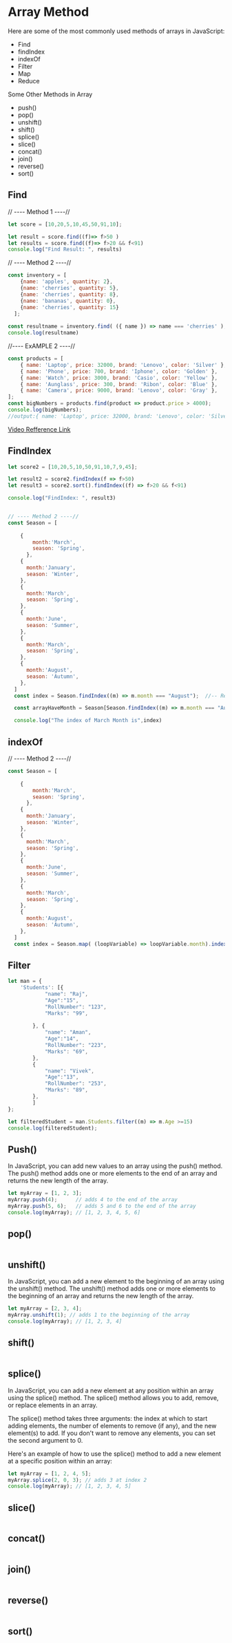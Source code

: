
# Array Method

Here are some of the most commonly used methods of arrays in JavaScript:

- Find 
- findIndex
- indexOf
- Filter
- Map 
- Reduce

Some Other Methods in Array
- push()
- pop()
- unshift()
- shift()
- splice()
- slice()
- concat()
- join()
- reverse()
- sort()


## Find


// ---- Method 1 ----//
```javascript
let score = [10,20,5,10,45,50,91,10];

let result = score.find((f)=> f>50 )
let results = score.find((f)=> f>20 && f<91)
console.log("Find Result: ", results)
```

// ---- Method 2 ----//
```javascript
const inventory = [
    {name: 'apples', quantity: 2},
    {name: 'cherries', quantity: 5},
    {name: 'cherries', quantity: 8},
    {name: 'bananas', quantity: 0},
    {name: 'cherries', quantity: 15}
  ];
  
const resultname = inventory.find( ({ name }) => name === 'cherries' );
console.log(resultname)
```

//---- ExAMPLE 2 ----//
```javascript
const products = [
    { name: 'Laptop', price: 32000, brand: 'Lenovo', color: 'Silver' },
    { name: 'Phone', price: 700, brand: 'Iphone', color: 'Golden' },
    { name: 'Watch', price: 3000, brand: 'Casio', color: 'Yellow' },
    { name: 'Aunglass', price: 300, brand: 'Ribon', color: 'Blue' },
    { name: 'Camera', price: 9000, brand: 'Lenovo', color: 'Gray' },
];
const bigNumbers = products.find(product => product.price > 4000);
console.log(bigNumbers);
//output:{ name: 'Laptop', price: 32000, brand: 'Lenovo', color: 'Silver' }
```

[Video Refference Link](https://www.youtube.com/watch?v=jz8Vo6Df57c&list=TLPQMDEwMTIwMjPOXvynotCRtA&index=5)

## FindIndex

```javascript
let score2 = [10,20,5,10,50,91,10,7,9,45];

let result2 = score2.findIndex(f => f>50)
let result3 = score2.sort().findIndex((f) => f>20 && f<91)

console.log("FindIndex: ", result3)
```

```javascript

// ---- Method 2 ----//
const Season = [
    
    {
        month:'March',
        season: 'Spring',
      },
    {
      month:'January',
      season: 'Winter',
    },
    {
      month:'March',
      season: 'Spring',
    },
    {
      month:'June',
      season: 'Summer',
    },
    {
      month:'March',
      season: 'Spring',
    },
    {
      month:'August',
      season: 'Autumn',
    },
  ]
  const index = Season.findIndex((m) => m.month === "August");  //-- Return Index 5

  const arrayHaveMonth = Season[Season.findIndex((m) => m.month === "August")];  //-- Return Index Values

  console.log("The index of March Month is",index)
```


## indexOf

// ---- Method 2 ----//
```javascript
const Season = [
    
    {
        month:'March',
        season: 'Spring',
      },
    {
      month:'January',
      season: 'Winter',
    },
    {
      month:'March',
      season: 'Spring',
    },
    {
      month:'June',
      season: 'Summer',
    },
    {
      month:'March',
      season: 'Spring',
    },
    {
      month:'August',
      season: 'Autumn',
    },
  ]
  const index = Season.map( (loopVariable) => loopVariable.month).indexOf("March");  //-- Return Index 0

```
## Filter

```javascript
let man = {
	'Students': [{
			"name": "Raj",
			"Age":"15",
			"RollNumber": "123",
			"Marks": "99",
			
		}, {
			"name": "Aman",
			"Age":"14",
			"RollNumber": "223",
			"Marks": "69",
		},
		{
			"name": "Vivek",
			"Age":"13",
			"RollNumber": "253",
			"Marks": "89",
		},
		]
};

let filteredStudent = man.Students.filter((m) => m.Age >=15)
console.log(filteredStudent);

```

## Push()
In JavaScript, you can add new values to an array using the push() method. The push() method adds one or more elements to the end of an array and returns the new length of the array.

```javascript
let myArray = [1, 2, 3];
myArray.push(4);      // adds 4 to the end of the array
myArray.push(5, 6);   // adds 5 and 6 to the end of the array
console.log(myArray); // [1, 2, 3, 4, 5, 6]

``` 


## pop()
```javascript

```
## unshift()
In JavaScript, you can add a new element to the beginning of an array using the unshift() method. The unshift() method adds one or more elements to the beginning of an array and returns the new length of the array.
```javascript
let myArray = [2, 3, 4];
myArray.unshift(1); // adds 1 to the beginning of the array
console.log(myArray); // [1, 2, 3, 4]

```
## shift()
```javascript

```
## splice()
In JavaScript, you can add a new element at any position within an array using the splice() method. The splice() method allows you to add, remove, or replace elements in an array.

The splice() method takes three arguments: the index at which to start adding elements, the number of elements to remove (if any), and the new element(s) to add. If you don't want to remove any elements, you can set the second argument to 0.

Here's an example of how to use the splice() method to add a new element at a specific position within an array:
```javascript
let myArray = [1, 2, 4, 5];
myArray.splice(2, 0, 3); // adds 3 at index 2
console.log(myArray); // [1, 2, 3, 4, 5]

```
## slice()
```javascript

```
## concat()
```javascript

```
## join()
```javascript

```
## reverse()
```javascript

```
## sort()
```javascript

```